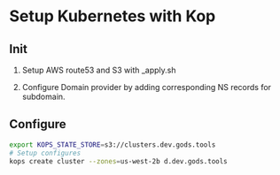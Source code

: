 # Setup Kubernetes with Kop

## Init

1. Setup AWS route53 and S3 with _apply.sh

1. Configure Domain provider by adding corresponding NS records for subdomain.

## Configure

```bash
export KOPS_STATE_STORE=s3://clusters.dev.gods.tools
# Setup configures
kops create cluster --zones=us-west-2b d.dev.gods.tools
```
